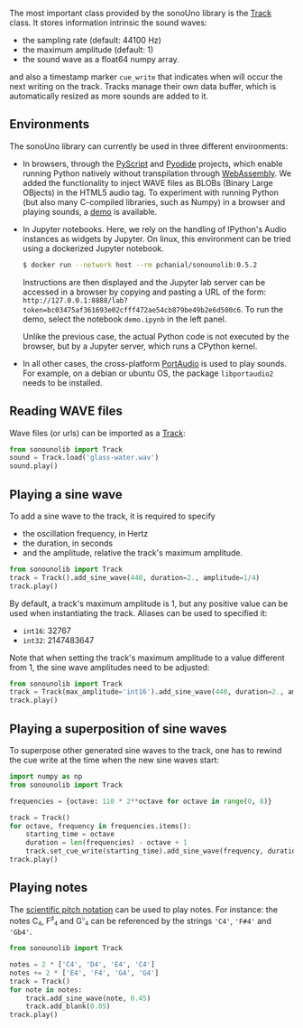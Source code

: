 The most important class provided by the sonoUno library is the [Track](sonounolib.tracks.Track) class. It stores information intrinsic the sound waves:

- the sampling rate (default: 44100 Hz)
- the maximum amplitude (default: 1)
- the sound wave as a float64 numpy array.

and also a timestamp marker `cue_write` that indicates when will occur the next writing on the track. Tracks manage their own data buffer, which is automatically resized as more sounds are added to it.


## Environments

The sonoUno library can currently be used in three different environments:

- In browsers, through the [PyScript](https://pyscript.net) and [Pyodide](https://pyodide.org) projects, which enable running Python natively without transpilation through [WebAssembly](https://webassembly.org). We added the
functionality to inject WAVE files as BLOBs (Binary Large OBjects) in the HTML5 audio tag. To experiment with running
Python (but also many C-compiled libraries, such as Numpy) in a browser and playing sounds, a [demo](demo_pyscript.html) is available.

- In Jupyter notebooks. Here, we rely on the handling of IPython's Audio instances as widgets by Jupyter.
On linux, this environment can be tried using a dockerized Jupyter notebook.

    ```bash
    $ docker run --network host --rm pchanial/sonounolib:0.5.2
    ```

    Instructions are then displayed and the Jupyter lab server can be accessed in a browser by copying and pasting a URL of the form: `http://127.0.0.1:8888/lab?token=bc03475af361693e02cfff472ae54cb879be49b2e6d500c6`. To run the demo, select the notebook `demo.ipynb` in the left panel.

    Unlike the previous case, the actual Python code is not executed by the browser, but by a Jupyter server, which runs a CPython kernel.

- In all other cases, the cross-platform [PortAudio](http://www.portaudio.com) is used to play sounds. For example, on a debian or ubuntu OS, the package `libportaudio2` needs to be installed.


## Reading WAVE files
Wave files (or urls) can be imported as a [Track](sonounolib.tracks.Track):

```python
from sonounolib import Track
sound = Track.load('glass-water.wav')
sound.play()
```

## Playing a sine wave

To add a sine wave to the track, it is required to specify

- the oscillation frequency, in Hertz
- the duration, in seconds
- and the amplitude, relative the track's maximum amplitude.

```python
from sonounolib import Track
track = Track().add_sine_wave(440, duration=2., amplitude=1/4)
track.play()
```

By default, a track's maximum amplitude is 1, but any positive value can be used when
instantiating the track. Aliases can be used to specified it:
- `int16`: 32767
- `int32`: 2147483647

Note that when setting the track's maximum amplitude to a value different from 1,
the sine wave amplitudes need to be adjusted:

```python
from sonounolib import Track
track = Track(max_amplitude='int16').add_sine_wave(440, duration=2., amplitude=32767/4)
track.play()
```


## Playing a superposition of sine waves

To superpose other generated sine waves to the track, one has to rewind the cue write at the time when the new sine waves start:
```python
import numpy as np
from sonounolib import Track

frequencies = {octave: 110 * 2**octave for octave in range(0, 8)}

track = Track()
for octave, frequency in frequencies.items():
    starting_time = octave
    duration = len(frequencies) - octave + 1
    track.set_cue_write(starting_time).add_sine_wave(frequency, duration, amplitude=1/8)
track.play()
```

## Playing notes

The [scientific pitch notation](https://en.wikipedia.org/wiki/Scientific_pitch_notation) can be used to play notes. For instance: the notes C<sub><small>4</small></sub>, F<sup>♯</sup><sub><small>4</small></sub> and G<sup>♭</sup><sub><small>4</small></sub> can be referenced by the strings `'C4'`, `'F#4'` and `'Gb4'`.

```python
from sonounolib import Track

notes = 2 * ['C4', 'D4', 'E4', 'C4']
notes += 2 * ['E4', 'F4', 'G4', 'G4']
track = Track()
for note in notes:
    track.add_sine_wave(note, 0.45)
    track.add_blank(0.05)
track.play()
```
